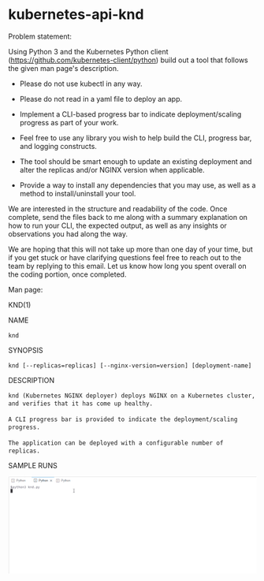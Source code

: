 # kubernetes-api-knd

Problem statement:

 

Using Python 3 and the Kubernetes Python client (https://github.com/kubernetes-client/python) build out a tool that follows the given man page's description.

- Please do not use kubectl in any way.

- Please do not read in a yaml file to deploy an app.

- Implement a CLI-based progress bar to indicate deployment/scaling progress as part of your work.

- Feel free to use any library you wish to help build the CLI, progress bar, and logging constructs.

- The tool should be smart enough to update an existing deployment and alter the replicas and/or NGINX version when applicable.

- Provide a way to install any dependencies that you may use, as well as a method to install/uninstall your tool.

 

We are interested in the structure and readability of the code. Once complete, send the files back to me along with a summary explanation on how to run your CLI, the expected output, as well as any insights or observations you had along the way.

 

We are hoping that this will not take up more than one day of your time, but if you get stuck or have clarifying questions feel free to reach out to the team by replying to this email. Let us know how long you spent overall on the coding portion, once completed.

 

 

Man page:

 

KND(1)

 

NAME

    knd

 

SYNOPSIS

    knd [--replicas=replicas] [--nginx-version=version] [deployment-name]

 

DESCRIPTION

    knd (Kubernetes NGINX deployer) deploys NGINX on a Kubernetes cluster, and verifies that it has come up healthy.

    A CLI progress bar is provided to indicate the deployment/scaling progress.

    The application can be deployed with a configurable number of replicas.
    
SAMPLE RUNS

![Screenshot](resources/sample-test-run.gif)
